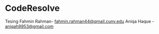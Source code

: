 # CodeResolve
Tesing
Fahmin Rahman- fahmin.rahman44@qmail.cuny.edu
Aniqa Haque - aniqah9953@gmail.com

